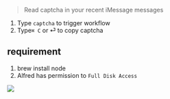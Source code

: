 > Read captcha in your recent iMessage messages

1. Type `captcha` to trigger workflow
2. Type`⌘ C` or ⏎ to copy captcha

## requirement

1. brew install node
2. Alfred has permission to `Full Disk Access`


[![](https://img.shields.io/badge/version-v0.1-green)](./Read%20Captcha.alfredworkflow)



<!-- more -->
